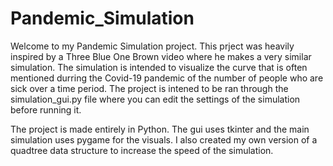 # Pandemic_Simulation
Welcome to my Pandemic Simulation project. This prject was heavily inspired by a Three Blue One Brown video where he makes a very similar simulation. The simulation is intended to visualize the curve that is often mentioned durring the Covid-19 pandemic of the number of people who are sick over a time period. The project is intened to be ran through the simulation_gui.py file where you can edit the settings of the simulation before running it.

The project is made entirely in Python. The gui uses tkinter and the main simulation uses pygame for the visuals. I also created my own version of a quadtree data structure to increase the speed of the simulation. 
